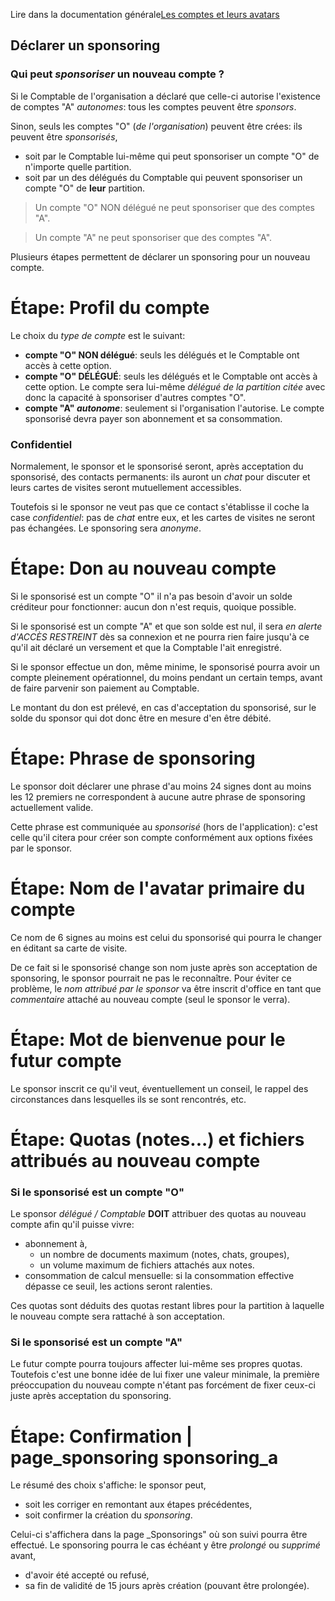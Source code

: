 Lire dans la documentation générale<a href="$$/appli/comptes.html" target="_blank">Les comptes et leurs avatars</a>

## Déclarer un sponsoring
### Qui peut _sponsoriser_ un nouveau compte ?
Si le Comptable de l'organisation a déclaré que celle-ci autorise l'existence de comptes "A" _autonomes_: tous les comptes peuvent être _sponsors_.

Sinon, seuls les comptes "O" (_de l'organisation_) peuvent être crées: ils peuvent être _sponsorisés_,
- soit par le Comptable lui-même qui peut sponsoriser un compte "O" de n'importe quelle partition.
- soit par un des délégués du Comptable qui peuvent sponsoriser un compte "O" de **leur** partition.

> Un compte "O" NON délégué ne peut sponsoriser que des comptes "A".

> Un compte "A" ne peut sponsoriser que des comptes "A".

Plusieurs étapes permettent de déclarer un sponsoring pour un nouveau compte.

# Étape: Profil du compte
Le choix du _type de compte_ est le suivant:
- **compte "O" NON délégué**: seuls les délégués et le Comptable ont accès à cette option.
- **compte "O" DÉLÉGUÉ**: seuls les délégués et le Comptable ont accès à cette option. Le compte sera lui-même _délégué de la partition citée_ avec donc la capacité à sponsoriser d'autres comptes "O".
- **compte "A" _autonome_**: seulement si l'organisation l'autorise. Le compte sponsorisé devra payer son abonnement et sa consommation.

### Confidentiel
Normalement, le sponsor et le sponsorisé seront, après acceptation du sponsorisé, des contacts permanents: ils auront un _chat_ pour discuter et leurs cartes de visites seront mutuellement accessibles.

Toutefois si le sponsor ne veut pas que ce contact s'établisse il coche la case _confidentiel_: pas de _chat_ entre eux, et les cartes de visites ne seront pas échangées. Le sponsoring sera _anonyme_.

# Étape: Don au nouveau compte
Si le sponsorisé est un compte "O" il n'a pas besoin d'avoir un solde créditeur pour fonctionner: aucun don n'est requis, quoique possible.

Si le sponsorisé est un compte "A" et que son solde est nul, il sera _en alerte d'ACCÈS RESTREINT_ dès sa connexion et ne pourra rien faire jusqu'à ce qu'il ait déclaré un versement et que la Comptable l'ait enregistré.

Si le sponsor effectue un don, même minime, le sponsorisé pourra avoir un compte pleinement opérationnel, du moins pendant un certain temps, avant de faire parvenir son paiement au Comptable.

Le montant du don est prélevé, en cas d'acceptation du sponsorisé, sur le solde du sponsor qui dot donc être en mesure d'en être débité.

# Étape: Phrase de sponsoring
Le sponsor doit déclarer une phrase d'au moins 24 signes dont au moins les 12 premiers ne correspondent à aucune autre phrase de sponsoring actuellement valide.

Cette phrase est communiquée au _sponsorisé_ (hors de l'application): c'est celle qu'il citera pour créer son compte conformément aux options fixées par le sponsor.

# Étape: Nom de l'avatar primaire du compte
Ce nom de 6 signes au moins est celui du sponsorisé qui pourra le changer en éditant sa carte de visite.

De ce fait si le sponsorisé change son nom juste après son acceptation de sponsoring, le sponsor pourrait ne pas le reconnaître. Pour éviter ce problème, le _nom attribué par le sponsor_ va être inscrit d'office en tant que _commentaire_ attaché au nouveau compte (seul le sponsor le verra).

# Étape: Mot de bienvenue pour le futur compte
Le sponsor inscrit ce qu'il veut, éventuellement un conseil, le rappel des circonstances dans lesquelles ils se sont rencontrés, etc.

# Étape: Quotas (notes...) et fichiers attribués au nouveau compte
### Si le sponsorisé est un compte "O"
Le sponsor _délégué / Comptable_ **DOIT** attribuer des quotas au nouveau compte afin qu'il puisse vivre:
- abonnement à,
  - un nombre de documents maximum (notes, chats, groupes),
  - un volume maximum de fichiers attachés aux notes.
- consommation de calcul mensuelle: si la consommation effective dépasse ce seuil, les actions seront ralenties.

Ces quotas sont déduits des quotas restant libres pour la partition à laquelle le nouveau compte sera rattaché à son acceptation.

### Si le sponsorisé est un compte "A"
Le futur compte pourra toujours affecter lui-même ses propres quotas. Toutefois c'est une bonne idée de lui fixer une valeur minimale, la première préoccupation du nouveau compte n'étant pas forcément de fixer ceux-ci juste après acceptation du sponsoring.

# Étape: Confirmation | page_sponsoring sponsoring_a
Le résumé des choix s'affiche: le sponsor peut,
- soit les corriger en remontant aux étapes précédentes,
- soit confirmer la création du _sponsoring_.

Celui-ci s'affichera dans la page _Sponsorings" où son suivi pourra être effectué. Le sponsoring pourra le cas échéant y être _prolongé_ ou _supprimé_ avant, 
- d'avoir été accepté ou refusé, 
- sa fin de validité de 15 jours après création (pouvant être prolongée).
